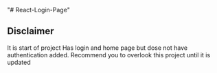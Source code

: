 "# React-Login-Page" 
## Disclaimer
It is start of project Has login and home page but dose not have authentication added. Recommend you to overlook this project until it is updated
